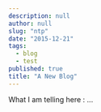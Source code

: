 ```yaml
---
description: null
author: null
slug: "ntp"
date: "2015-12-21"
tags: 
  - blog
  - test
published: true
title: "A New Blog"
---
```



What I am telling here : ...
